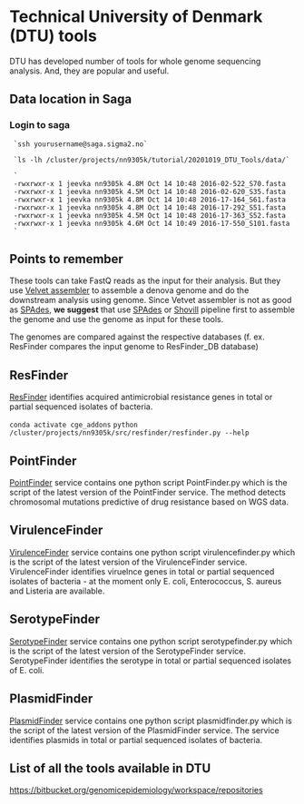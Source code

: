# Technical University of Denmark (DTU) tools
DTU has developed number of tools for whole genome sequencing analysis. And, they are popular and useful. 

## Data location in Saga
### Login to saga
     `ssh yourusername@saga.sigma2.no`
     
     `ls -lh /cluster/projects/nn9305k/tutorial/20201019_DTU_Tools/data/`
     
     `
     -rwxrwxr-x 1 jeevka nn9305k 4.8M Oct 14 10:48 2016-02-522_S70.fasta
     -rwxrwxr-x 1 jeevka nn9305k 4.5M Oct 14 10:48 2016-02-620_S35.fasta
     -rwxrwxr-x 1 jeevka nn9305k 4.8M Oct 14 10:48 2016-17-164_S61.fasta
     -rwxrwxr-x 1 jeevka nn9305k 4.8M Oct 14 10:48 2016-17-292_S51.fasta
     -rwxrwxr-x 1 jeevka nn9305k 4.5M Oct 14 10:48 2016-17-363_S52.fasta
     -rwxrwxr-x 1 jeevka nn9305k 4.6M Oct 14 10:49 2016-17-550_S101.fasta
     `

## Points to remember
These tools can take FastQ reads as the input for their analysis. But they use [Velvet assembler](https://www.ebi.ac.uk/~zerbino/velvet/) to assemble a denova genome and do the downstream analysis using genome.
Since Vetvet assembler is not as good as [SPAdes](https://www.ncbi.nlm.nih.gov/pmc/articles/PMC3342519/), **we suggest** that use [SPAdes]((https://www.ncbi.nlm.nih.gov/pmc/articles/PMC3342519/)) or [Shovill](https://github.com/tseemann/shovill) pipeline first to assemble the genome and use the genome as input for these tools.

The genomes are compared against the respective databases (f. ex. ResFinder compares the input genome to ResFinder_DB database)

## ResFinder
[ResFinder](https://bitbucket.org/genomicepidemiology/resfinder/src/master/) identifies acquired antimicrobial resistance genes in total or partial sequenced isolates of bacteria.

` conda activate cge_addons `
` python /cluster/projects/nn9305k/src/resfinder/resfinder.py --help `


## PointFinder
[PointFinder](https://bitbucket.org/genomicepidemiology/pointfinder/src/master/) service contains one python script PointFinder.py which is the script of the latest version of the PointFinder service. The method detects chromosomal mutations predictive of drug resistance based on WGS data.

## VirulenceFinder
[VirulenceFinder](https://bitbucket.org/genomicepidemiology/virulencefinder/src/master/) service contains one python script virulencefinder.py which is the script of the latest version of the VirulenceFinder service. VirulenceFinder identifies viruelnce genes in total or partial sequenced isolates of bacteria - at the moment only E. coli, Enterococcus, S. aureus and Listeria are available.

## SerotypeFinder
[SerotypeFinder](https://bitbucket.org/genomicepidemiology/serotypefinder/src/master/) service contains one python script serotypefinder.py which is the script of the latest version of the SerotypeFinder service. SerotypeFinder identifies the serotype in total or partial sequenced isolates of E. coli.

## PlasmidFinder
[PlasmidFinder](https://bitbucket.org/genomicepidemiology/plasmidfinder/src/master/) service contains one python script plasmidfinder.py which is the script of the latest version of the PlasmidFinder service. The service identifies plasmids in total or partial sequenced isolates of bacteria.

## List of all the tools available in DTU

https://bitbucket.org/genomicepidemiology/workspace/repositories
